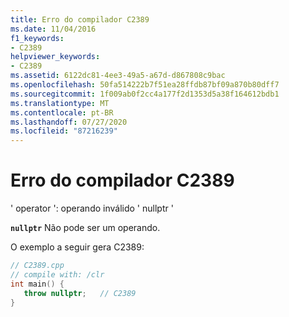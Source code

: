 ```yaml
---
title: Erro do compilador C2389
ms.date: 11/04/2016
f1_keywords:
- C2389
helpviewer_keywords:
- C2389
ms.assetid: 6122dc81-4ee3-49a5-a67d-d867808c9bac
ms.openlocfilehash: 50fa514222b7f51ea28ffdb87bf09a870b80dff7
ms.sourcegitcommit: 1f009ab0f2cc4a177f2d1353d5a38f164612bdb1
ms.translationtype: MT
ms.contentlocale: pt-BR
ms.lasthandoff: 07/27/2020
ms.locfileid: "87216239"
---
```

# <a name="compiler-error-c2389"></a>Erro do compilador C2389

' operator ': operando inválido ' nullptr '

**`nullptr`** Não pode ser um operando.

O exemplo a seguir gera C2389:

```cpp
// C2389.cpp
// compile with: /clr
int main() {
   throw nullptr;   // C2389
}
```

